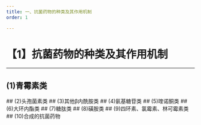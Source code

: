```yaml
---
title: 一、抗菌药物的种类及其作用机制
order: 1

---
```


# 【1】抗菌药物的种类及其作用机制

<kaodian :text="'微生物学检验记忆卡'" />

<!-- ###### 第三十六章 细菌耐药性检测

> 微生物学检验 -->

<beitiW/>

---

## (1)青霉素类

<son :text="'微生物学检验记忆卡'" text1="(1)青霉素类" :textOption="[['了解',' 基本知识',' 相关专业知识'],['了解',' 基本知识',' 相关专业知识'],['掌握',' 基本知识',' 相关专业知识']]" />
## (2)头孢菌素类
<son :text="'微生物学检验记忆卡'" text1="(2)头孢菌素类" :textOption="[['了解',' 基本知识',' 相关专业知识'],['了解',' 基本知识',' 相关专业知识'],['掌握',' 基本知识',' 相关专业知识']]" />
## (3)其他β内酰胺类
<son :text="'微生物学检验记忆卡'" text1="(3)其他β内酰胺类" :textOption="[['了解',' 基本知识',' 相关专业知识'],['了解',' 基本知识',' 相关专业知识'],['掌握',' 基本知识',' 相关专业知识']]" />
## (4)氨基糖苷类
<son :text="'微生物学检验记忆卡'" text1="(4)氨基糖苷类" :textOption="[['了解',' 基本知识',' 相关专业知识'],['了解',' 基本知识',' 相关专业知识'],['掌握',' 基本知识',' 相关专业知识']]" />
## (5)喹诺酮类
<son :text="'微生物学检验记忆卡'" text1="(5)喹诺酮类" :textOption="[['了解',' 基本知识',' 相关专业知识'],['了解',' 基本知识',' 相关专业知识'],['掌握',' 基本知识',' 相关专业知识']]" />
## (6)大环内酯类
<son :text="'微生物学检验记忆卡'" text1="(6)大环内酯类" :textOption="[['了解',' 基本知识',' 相关专业知识'],['了解',' 基本知识',' 相关专业知识'],['掌握',' 基本知识',' 相关专业知识']]" />
## (7)糖肽类
<son :text="'微生物学检验记忆卡'" text1="(7)糖肽类" :textOption="[['了解',' 基本知识',' 相关专业知识'],['了解',' 基本知识',' 相关专业知识'],['掌握',' 基本知识',' 相关专业知识']]" />
## (8)磺胺类
<son :text="'微生物学检验记忆卡'" text1="(8)磺胺类" :textOption="[['了解',' 基本知识',' 相关专业知识'],['了解',' 基本知识',' 相关专业知识'],['掌握',' 基本知识',' 相关专业知识']]" />
## (9)四环素、氯霉素、林可霉素类
<son :text="'微生物学检验记忆卡'" text1="(9)四环素、氯霉素、林可霉素类" :textOption="[['了解',' 基本知识',' 相关专业知识'],['了解',' 基本知识',' 相关专业知识'],['掌握',' 基本知识',' 相关专业知识']]" />
## (10)合成的抗菌药物
<son :text="'微生物学检验记忆卡'" text1="(10)合成的抗菌药物" :textOption="[['了解',' 基本知识',' 相关专业知识'],['了解',' 基本知识',' 相关专业知识'],['掌握',' 基本知识',' 相关专业知识']]" />
